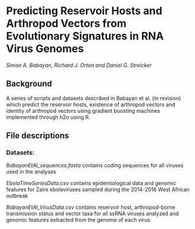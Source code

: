 # Predicting Reservoir Hosts and Arthropod Vectors from Evolutionary Signatures in RNA Virus Genomes

_Simon A. Babayan, Richard J. Orton and Daniel G. Streicker_

## Background
A series of scripts and datasets described in Babayan et al. (in revision) which predict the reservoir hosts, existence of arthropod vectors and identity of arthropod vectors using gradient boosting machines implemented through h2o using R.

## File descriptions

### Datasets:

_BabayanEtAl_sequences.fasta_ contains coding sequences for all viruses used in the analyses


_EbolaTimeSeriesData.csv_ contains epidemiological data and genomic features for Zaire ebolaviruses sampled during the 2014-2016 West African outbreak

_BabayanEtAl_VirusData.csv_ contains reservoir host, arthropod-borne transmission status and vector taxa for all ssRNA viruses analyzed and genomic features extracted from the genome of each virus


